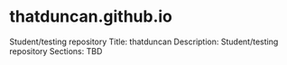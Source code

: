 # thatduncan.github.io
Student/testing repository
Title: thatduncan
Description: Student/testing repository
Sections: TBD
